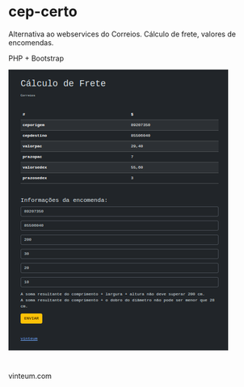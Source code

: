 # cep-certo

Alternativa ao webservices do Correios.
Cálculo de frete, valores de encomendas.

PHP + Bootstrap

<img src="/print.png" alt="print"/>

#
vinteum.com